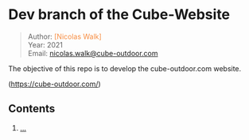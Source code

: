 # Dev branch of the Cube-Website

> Author: <font color='#f78c40'>[Nicolas Walk]</font>    
> Year: 2021  
> Email: [nicolas.walk@cube-outdoor.com](mailto:nicolas.walk@cube-outdoor.com)  

The objective of this repo is to develop the cube-outdoor.com website.

(https://cube-outdoor.com/)

## Contents

1. [...](#...)
